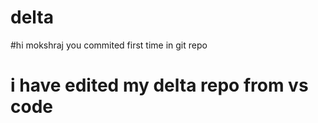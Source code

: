 # delta
#hi mokshraj you commited first time in git repo

# i have edited my delta repo from vs code